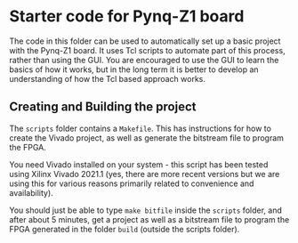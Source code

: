 # Starter code for Pynq-Z1 board

The code in this folder can be used to automatically set up a basic project with the Pynq-Z1 board.  It uses Tcl scripts to automate part of this process, rather than using the GUI.  You are encouraged to use the GUI to learn the basics of how it works, but in the long term it is better to develop an understanding of how the Tcl based approach works.

## Creating and Building the project

The `scripts` folder contains a `Makefile`.  This has instructions for how to create the Vivado project, as well as generate the bitstream file to program the FPGA.

You need Vivado installed on your system - this script has been tested using Xilinx Vivado 2021.1 (yes, there are more recent versions but we are using this for various reasons primarily related to convenience and availability).

You should just be able to type `make bitfile` inside the `scripts` folder, and after about 5 minutes, get a project as well as a bitstream file to program the FPGA generated in the folder `build` (outside the scripts folder).
